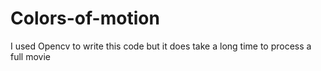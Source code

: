 # Colors-of-motion
I used Opencv to write this code but it does take a long time to process a full movie 
